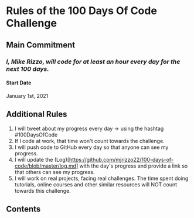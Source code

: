 # Rules of the 100 Days Of Code Challenge

## Main Commitment
### *I, Mike Rizzo, will code for at least an hour every day for the next 100 days.*

#### Start Date
January 1st, 2021 
## Additional Rules
1. I will tweet about my progress every day -> using the hashtag #100DaysOfCode
2. If I code at work, that time won't count towards the challenge.
3. I will push code to GitHub every day so that anyone can see my progress.
4. I will update the (Log)[https://github.com/mjrizzo22/100-days-of-code/blob/master/log.md] with the day's progress and provide a link so that others can see my progress.
5. I will work on real projects, facing real challenges. The time spent doing tutorials, online courses and other similar resources will NOT count towards this challenge. 

## Contents
